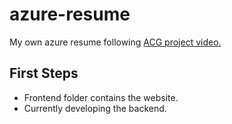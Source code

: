 # azure-resume
My own azure resume following [ACG project video.](https://www.youtube.com/watch?v=ieYrBWmkfno&t=1340s)


## First Steps

- Frontend folder contains the website.
- Currently developing the backend.
